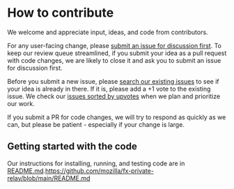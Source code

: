 # How to contribute
We welcome and appreciate input, ideas, and code from contributors.

For any user-facing change, please [submit
an issue for discussion first](https://github.com/mozilla/fx-private-relay/issues/new). To keep our review
queue streamlined, if you submit your idea as a pull request with code changes,
we are likely to close it and ask you to submit an issue for discussion first.

Before you submit a new issue, please 
[search our existing issues](https://github.com/mozilla/fx-private-relay/issues)
to see if your idea is already in there. If it is, please add a +1 vote to the
existing issue. We check our [issues sorted by
upvotes](https://github.com/mozilla/fx-private-relay/issues?q=is%3Aissue+is%3Aopen+sort%3Areactions-%2B1-desc)
when we plan and prioritize our work.

If you submit a PR for code changes, we will try to respond as quickly as we
can, but please be patient - especially if your change is large.

## Getting started with the code
Our instructions for installing, running, and testing code are in
[README.md](https://github.com/mozilla/fx-private-relay/blob/main/README.md).https://github.com/mozilla/fx-private-relay/blob/main/README.md
